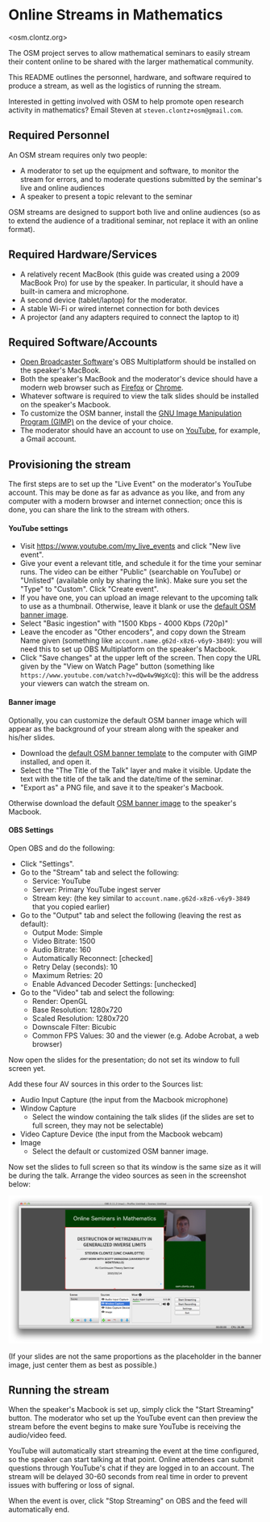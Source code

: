 # Online Streams in Mathematics

<osm.clontz.org>

The OSM project serves to allow mathematical seminars to easily stream their content online to be shared with the larger mathematical community.

This README outlines the personnel, hardware, and software required to produce a stream, as well as the logistics of running the stream.

Interested in getting involved with OSM to help promote open research activity
in mathematics? Email Steven at `steven.clontz+osm@gmail.com`.

## Required Personnel

An OSM stream requires only two people:

* A moderator to set up the equipment and software, to monitor the stream for
  errors, and to moderate questions submitted by the seminar's live and online
  audiences
* A speaker to present a topic relevant to the seminar

OSM streams are designed to support both live and online audiences (so as
to extend the audience of a traditional seminar, not replace it with an
online format).

## Required Hardware/Services

* A relatively recent MacBook (this guide was created using a 2009 MacBook Pro)
  for use by the speaker. In particular, it should have a built-in camera and
  microphone.
* A second device (tablet/laptop) for the moderator.
* A stable Wi-Fi or wired internet connection for both devices
* A projector (and any adapters required to connect the laptop to it)

## Required Software/Accounts

* [Open Broadcaster Software](https://obsproject.com/)'s
  OBS Multiplatform should be installed
  on the speaker's MacBook.
* Both the speaker's MacBook and the moderator's device should have a modern
  web browser such as [Firefox](https://www.mozilla.org/en-US/firefox/)
  or [Chrome](https://www.google.com/chrome/browser/desktop/).
* Whatever software is required to view the talk slides should be installed
  on the speaker's Macbook.
* To customize the OSM banner, install the
  [GNU Image Manipulation Program (GIMP)](http://www.gimp.org/downloads/)
  on the device of your choice.
* The moderator should have an account to use on [YouTube](http://youtube.com),
  for example, a Gmail account.

## Provisioning the stream

The first steps are to set up the "Live Event" on the moderator's YouTube
account. This may be done as far as advance as you like, and from any
computer with a modern browser and internet connection; once this is done,
you can share the link to the stream with others.

#### YouTube settings

* Visit <https://www.youtube.com/my_live_events> and click "New live event".
* Give your event a relevant title, and schedule it for the time your
  seminar runs. The video can be either "Public" (searchable on YouTube) or
  "Unlisted" (available only by sharing the link).
  Make sure you set the "Type" to "Custom". Click "Create event".
* If you have one, you can upload an image relevant to the upcoming talk to
  use as a thumbnail. Otherwise, leave it blank or use the
  [default OSM banner image](https://raw.githubusercontent.com/StevenClontz/osm/master/osm_stream_banner.png).
* Select "Basic ingestion" with "1500 Kbps - 4000 Kbps (720p)"
* Leave the encoder as "Other encoders", and copy down the Stream Name given
  (something like `account.name.g62d-x8z6-v6y9-3849`): you will need this
  to set up OBS Multiplatform on the speaker's Macbook.
* Click "Save changes" at the upper left of the screen. Then copy the URL
  given by the "View on Watch Page" button (something like
  `https://www.youtube.com/watch?v=dQw4w9WgXcQ`):
  this will be the address your viewers can watch the stream on.

#### Banner image

Optionally, you can customize the default OSM banner image which will appear
as the background of your stream along with the speaker and his/her slides.

* Download the
  [default OSM banner template](https://raw.githubusercontent.com/StevenClontz/osm/master/osm_stream_banner.xcf)
  to the computer with GIMP installed, and open it.
* Select the "The Title of the Talk" layer and make it visible. Update
  the text with the title of the talk and the date/time of the seminar.
* "Export as" a PNG file, and save it to the speaker's Macbook.

Otherwise download the default
[OSM banner image](https://raw.githubusercontent.com/StevenClontz/osm/master/osm_stream_banner.png)
to the speaker's Macbook.

#### OBS Settings

Open OBS and do the following:

* Click "Settings".
* Go to the "Stream" tab and select the following:
    * Service: YouTube
    * Server: Primary YouTube ingest server
    * Stream key: (the key similar to `account.name.g62d-x8z6-v6y9-3849`
      that you copied earlier)
* Go to the "Output" tab and select the following (leaving the rest as default):
    * Output Mode: Simple
    * Video Bitrate: 1500
    * Audio Bitrate: 160
    * Automatically Reconnect: [checked]
    * Retry Delay (seconds): 10
    * Maximum Retries: 20
    * Enable Advanced Decoder Settings: [unchecked]
* Go to the "Video" tab and select the following:
    * Render: OpenGL
    * Base Resolution: 1280x720
    * Scaled Resolution: 1280x720
    * Downscale Filter: Bicubic
    * Common FPS Values: 30 and the viewer (e.g. Adobe Acrobat, a web browser)

Now open the slides for the presentation; do not set its window
to full screen yet.

Add these four AV sources in this order to the Sources list:

* Audio Input Capture (the input from the Macbook microphone)
* Window Capture
    * Select the window containing the talk slides (if the slides are set
      to full screen, they may not be selectable)
* Video Capture Device (the input from the Macbook webcam)
* Image
    * Select the default or customized OSM banner image.

Now set the slides to full screen so that its window is the same size as it
will be during the talk. Arrange the video sources as seen in the
screenshot below:

![OBS Screenshot](content/obs_screenshot.png)

(If your slides are not the same proportions as the placeholder in the
banner image, just center them as best as possible.)

## Running the stream

When the speaker's Macbook is set up, simply click the "Start Streaming"
button. The moderator who set up the YouTube event can then
preview the stream before the event begins to make sure YouTube is receiving
the audio/video feed.

YouTube will automatically start streaming the event at the time configured,
so the speaker can start talking at that point. Online attendees can submit
questions through YouTube's chat if they are logged in to an account. The
stream will be delayed 30-60 seconds from real time in order to prevent
issues with buffering or loss of signal.

When the event is over, click "Stop Streaming" on OBS and the feed will
automatically end.
